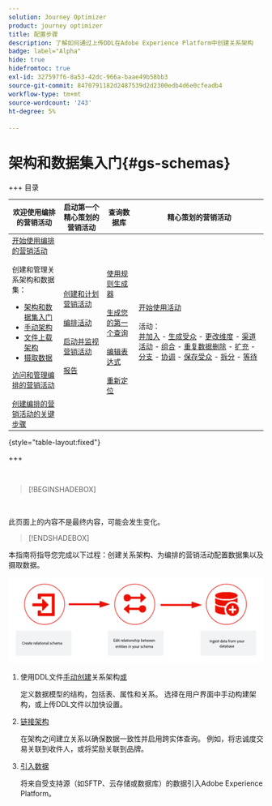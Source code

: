 ```yaml
---
solution: Journey Optimizer
product: journey optimizer
title: 配置步骤
description: 了解如何通过上传DDL在Adobe Experience Platform中创建关系架构
badge: label="Alpha"
hide: true
hidefromtoc: true
exl-id: 327597f6-8a53-42dc-966a-baae49b58bb3
source-git-commit: 8470791182d2487539d2d2300edb4d6e0cfeadb4
workflow-type: tm+mt
source-wordcount: '243'
ht-degree: 5%

---
```


# 架构和数据集入门{#gs-schemas}

+++ 目录

| 欢迎使用编排的营销活动 | 启动第一个精心策划的营销活动 | 查询数据库 | 精心策划的营销活动 |
|---|---|---|---|
| [开始使用编排的营销活动](gs-orchestrated-campaigns.md)<br/><br/>创建和管理关系架构和数据集：</br> <ul><li>[架构和数据集入门](gs-schemas.md)</li><li>[手动架构](manual-schema.md)</li><li>[文件上载架构](file-upload-schema.md)</li><li>[摄取数据](ingest-data.md)</li></ul>[访问和管理编排的营销活动](access-manage-orchestrated-campaigns.md)<br/><br/>[创建编排的营销活动的关键步骤](gs-campaign-creation.md) | [创建和计划营销活动](create-orchestrated-campaign.md)<br/><br/>[编排活动](orchestrate-activities.md)<br/><br/>[启动并监视营销活动](start-monitor-campaigns.md)<br/><br/>[报告](reporting-campaigns.md) | [使用规则生成器](orchestrated-rule-builder.md)<br/><br/>[生成您的第一个查询](build-query.md)<br/><br/>[编辑表达式](edit-expressions.md)<br/><br/>[重新定位](retarget.md) | [开始使用活动](activities/about-activities.md)<br/><br/>活动：<br/>[并加入](activities/and-join.md) - [生成受众](activities/build-audience.md) - [更改维度](activities/change-dimension.md) - [渠道活动](activities/channels.md) - [组合](activities/combine.md) - [重复数据删除](activities/deduplication.md) - [扩充](activities/enrichment.md) - [分支](activities/fork.md) - [协调](activities/reconciliation.md) - [保存受众](activities/save-audience.md) - [拆分](activities/split.md) - [等待](activities/wait.md) |

{style="table-layout:fixed"}

+++

</br>

>[!BEGINSHADEBOX]

</br>

此页面上的内容不是最终内容，可能会发生变化。

>[!ENDSHADEBOX]

本指南将指导您完成以下过程：创建关系架构、为编排的营销活动配置数据集以及摄取数据。

![](assets/do-not-localize/schema_admin.png)

1. 使用DDL文件[手动创建](manual-schema.md)关系架构[或](file-upload-schema.md)

   定义数据模型的结构，包括表、属性和关系。 选择在用户界面中手动构建架构，或上传DDL文件以加快设置。

1. [链接架构](file-upload-schema.md)

   在架构之间建立关系以确保数据一致性并启用跨实体查询。 例如，将忠诚度交易关联到收件人，或将奖励关联到品牌。

1. [引入数据](ingest-data.md)

   将来自受支持源（如SFTP、云存储或数据库）的数据引入Adobe Experience Platform。


